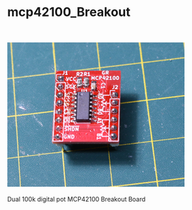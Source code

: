 # mcp42100_Breakout
<br><br>![PCB](Assembled_PCB.jpg)<BR><BR>
Dual 100k digital pot MCP42100 Breakout Board
